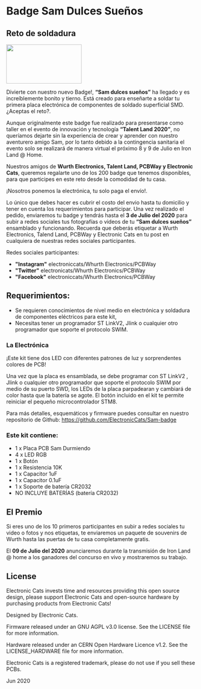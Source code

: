 # Badge Sam Dulces Sueños
## Reto de soldadura 

<a href="https://electroniccats.com/store">
  <img src="https://electroniccats.com/wp-content/uploads/badge_store.png" width="200" height="104" />
</a>

Divierte con nuestro nuevo Badge!, __“Sam dulces sueños”__ ha llegado y es increíblemente bonito y tierno. Está creado para enseñarte a soldar tu primera placa electrónica de componentes de soldado superficial SMD. ¿Aceptas el reto?.

Aunque originalmente este badge fue realizado para presentarse como taller en el evento de innovación y tecnología __“Talent Land 2020”__, no queríamos dejarte sin la experiencia de crear y aprender con nuestro aventurero amigo Sam, por lo tanto debido a la contingencia sanitaria el evento solo se realizará de manera virtual el próximo 8 y 9 de Julio en Iron Land @ Home. 

Nuestros amigos de **Wurth Electronics, Talent Land, PCBWay y Electronic Cats**, queremos regalarte uno de los 200 badge que tenemos disponibles, para que participes en este reto desde la comodidad de tu casa.

¡Nosotros ponemos la electrónica, tu solo paga el envío!. 

Lo único que debes hacer es cubrir el costo del envio hasta tu domicilio y tener en cuenta los requerimientos para participar. 
Una vez realizado el pedido, enviaremos tu badge y tendrás hasta el **3 de Julio del 2020** para subir a redes sociales tus  fotografías o videos de tu __“Sam dulces sueños”__ ensamblado y funcionando. Recuerda que deberás etiquetar a Wurth Electronics, Talend Land, PCBWay y Electronic Cats en tu post en cualquiera de nuestras redes sociales participantes. 

Redes sociales participantes:
- **"Instagram"** electroniccats/Whurth Electronics/PCBWay
- **"Twitter"** electronicats/Whurth Electronics/PCBWay
- **"Facebook"** electroniccats/Whurth Electronics/PCBWay

## Requerimientos:
- Se requieren conocimientos de nivel medio en electrónica y soldadura de componentes eléctricos para este kit, 
- Necesitas tener un programador ST LinkV2, Jlink o cualquier otro programador que soporte el protocolo SWIM.

### La Electrónica

¡Este kit tiene dos LED con diferentes patrones de luz y sorprendentes colores de PCB! 

Una vez que la placa es ensamblada, se debe programar con ST LinkV2 , Jlink o cualquier otro programador que soporte el protocolo SWIM por medio de su puerto SWD, los LEDs de la placa parpadearan y cambiará de color hasta que la batería se agote. El botón incluido en el kit te permite reiniciar el pequeño microcontrolador STM8.

Para más detalles, esquemáticos y firmware puedes consultar en nuestro repositorio de Github: https://github.com/ElectronicCats/Sam-badge

### Este kit contiene:

- 1 x Placa PCB Sam Durmiendo
- 4 x LED RGB
- 1 x Botón
- 1 x Resistencia 10K
- 1 x Capacitor 1uF
- 1 x Capacitor 0.1uF
- 1 x Soporte de batería CR2032
- NO INCLUYE BATERÍAS (batería CR2032)

## El Premio
Si eres uno de los 10 primeros participantes en subir a redes sociales tu video o fotos y nos etiquetas, te enviaremos un paquete de souvenirs de Wurth hasta las puertas de tu casa completamente gratis.

El **09 de Julio del 2020** anunciaremos durante la transmisión de Iron Land @ home a los ganadores del concurso en vivo y mostraremos su trabajo.


## License

Electronic Cats invests time and resources providing this open source design, please support Electronic Cats and open-source hardware by purchasing products from Electronic Cats!

Designed by Electronic Cats.

Firmware released under an GNU AGPL v3.0 license. See the LICENSE file for more information.

Hardware released under an CERN Open Hardware Licence v1.2. See the LICENSE_HARDWARE file for more information.

Electronic Cats is a registered trademark, please do not use if you sell these PCBs.

Jun 2020
